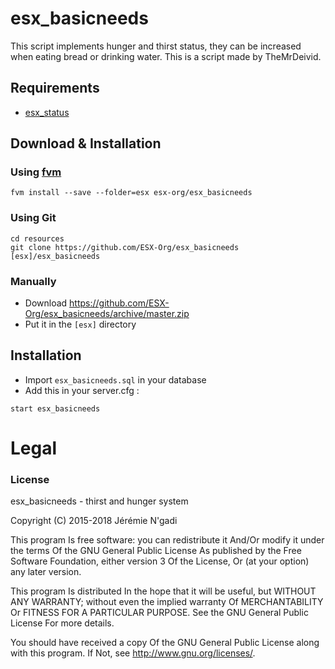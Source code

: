 # esx_basicneeds
This script implements hunger and thirst status, they can be increased when eating bread or drinking water.
This is a script made by TheMrDeivid.

## Requirements
- [esx_status](https://github.com/ESX-Org/esx_status)

## Download & Installation

### Using [fvm](https://github.com/qlaffont/fvm-installer)
```
fvm install --save --folder=esx esx-org/esx_basicneeds
```

### Using Git
```
cd resources
git clone https://github.com/ESX-Org/esx_basicneeds [esx]/esx_basicneeds
```

### Manually
- Download https://github.com/ESX-Org/esx_basicneeds/archive/master.zip
- Put it in the `[esx]` directory


## Installation
- Import `esx_basicneeds.sql` in your database
- Add this in your server.cfg :

```
start esx_basicneeds
```

# Legal
### License
esx_basicneeds - thirst and hunger system

Copyright (C) 2015-2018 Jérémie N'gadi

This program Is free software: you can redistribute it And/Or modify it under the terms Of the GNU General Public License As published by the Free Software Foundation, either version 3 Of the License, Or (at your option) any later version.

This program Is distributed In the hope that it will be useful, but WITHOUT ANY WARRANTY; without even the implied warranty Of MERCHANTABILITY Or FITNESS FOR A PARTICULAR PURPOSE. See the GNU General Public License For more details.

You should have received a copy Of the GNU General Public License along with this program. If Not, see http://www.gnu.org/licenses/.
